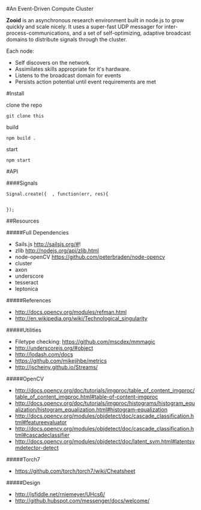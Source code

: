 #An Event-Driven Compute Cluster 

**Zooid** is an asynchronous research environment built in node.js to grow quickly and scale nicely. It uses a super-fast UDP messager for inter-process-communications, and a set of self-optimizing, adaptive broadcast domains to distribute signals through the cluster. 

Each node:

- Self discovers on the network.
- Assimilates skills appropriate for it's hardware.
- Listens to the broadcast domain for events
- Persists action potential until event requirements are met

#Install

clone the repo

	git clone this

build
 
	npm build .

start

	npm start
	
	

#API
	

####Signals

    Signal.create({  , function(err, res){
      
      
    });
    
<!--
####Services

    
    Service.create({ 
        listener:"image", type:"CUDA", lib:"/nouns/detectFaces" 
    });-->
    
    
    
##Resources

#####Full Dependencies

- Sails.js http://sailsjs.org/#!
- zlib http://nodejs.org/api/zlib.html
- node-openCV https://github.com/peterbraden/node-opencv
- cluster
- axon
- underscore
- tesseract
- leptonica

#####References
- http://docs.opencv.org/modules/refman.html
- http://en.wikipedia.org/wiki/Technological_singularity

#####Utilities

- Filetype checking: https://github.com/mscdex/mmmagic
- http://underscorejs.org/#object
- http://lodash.com/docs
- https://github.com/mikejihbe/metrics
- http://jscheiny.github.io/Streams/

#####OpenCV

- http://docs.opencv.org/doc/tutorials/imgproc/table_of_content_imgproc/table_of_content_imgproc.html#table-of-content-imgproc
- http://docs.opencv.org/doc/tutorials/imgproc/histograms/histogram_equalization/histogram_equalization.html#histogram-equalization
- http://docs.opencv.org/modules/objdetect/doc/cascade_classification.html#featureevaluator
- http://docs.opencv.org/modules/objdetect/doc/cascade_classification.html#cascadeclassifier
- http://docs.opencv.org/modules/objdetect/doc/latent_svm.html#latentsvmdetector-detect

#####Torch7
- https://github.com/torch/torch7/wiki/Cheatsheet

#####Design
- http://jsfiddle.net/rniemeyer/UHcs6/
- http://github.hubspot.com/messenger/docs/welcome/
